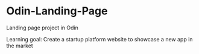 # Odin-Landing-Page
Landing page project in Odin

Learning goal: Create a startup platform website to showcase a new app in the market
